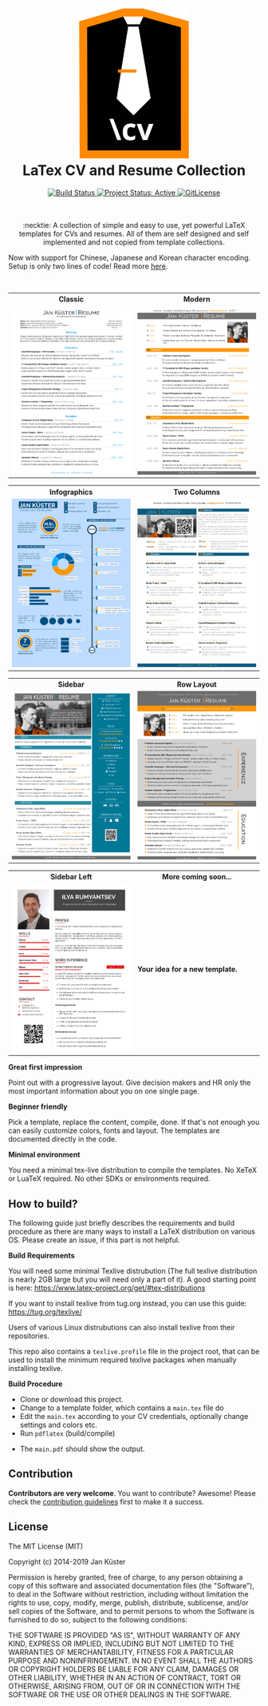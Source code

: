 <h1 align="center">
  <img alt="latexcv icon" src="./logo.svg" height="300px" />
  <br />
  LaTex CV and Resume Collection
</h1>

<div align="center">
  <a href="https://travis-ci.org/jankapunkt/latexcv" title="Build Status">
    <img src="https://travis-ci.org/jankapunkt/latexcv.svg?branch=master" alt="Build Status" />
  </a>
  <a href="http://www.repostatus.org/#active" title="Project Status: Active – The project has reached a stable, usable state and is being actively developed.">
    <img src="http://www.repostatus.org/badges/latest/active.svg" alt="Project Status: Active" />
  </a>
  <a href="https://gitlicense.com/license/jankapunkt/latexcv">
    <img src="https://gitlicense.com/badge/jankapunkt/latexcv" alt="GitLicense" />
  </a>	
</div>

<br />
<br />
<p align="center">
:necktie: A collection of simple and easy to use, yet powerful LaTeX templates for CVs and resumes. All of them are self designed and self implemented and not copied from template collections.
</p>
<p>
Now with support for Chinese, Japanese and Korean character encoding. Setup is only two lines of code! Read more <a href="docs/cjk/README.md">here</a>.
</p>	
<br />

<div align="center">
<table width="100%" margin-left="auto" margin-right="auto">
	<tr>
		<th>Classic</th>
		<th>Modern</th>
	</tr>
	<tr>
		<td width="50%">
			<img src="docs/media/classic.png" 
				alt="Classic CV example preview" />
		</td>
		<td width="50%">
			<img src="docs/media/modern.png" 
				alt="Modern CV example preview" />
		</td>
	</tr>
</table>

<table width="100%" margin-left="auto" margin-right="auto">
	<tr>
		<th>Infographics</th>
		<th>Two Columns</th>
	</tr>
	<tr>
		<td width="50%">
			<img src="docs/media/infographics.png" 
				alt="Infographics CV example preview" />
		</td>
		<td width="50%">
			<img src="docs/media/two_column.png" 
				alt="Two Column CV example preview" />
		</td>
	</tr>
</table>

<table>
    <tr>
       	<th>Sidebar</th>
       	<th>Row Layout</th>
    </tr>
    	<tr>	
    		<td width="50%">
    			<img src="docs/media/sidebar.png" 
    				alt="Sidebar CV example preview" />
    		</td>
    		<td width="50%">
    		    <img src="docs/media/rows.png"
    		    alt="Row-Layout CV example preview" />
            </td>    	
    	</tr>
</table>

<table>
    <tr>
       	<th>Sidebar Left</th>
       	<th>More coming soon...</th>
    </tr>
    	<tr>	
    		<td width="50%">
    			<img src="docs/media/sidebarleft.png"
    				alt="Left sidebar CV example preview" />
    		</td>
    		<td width="50%">
    			<h4>Your idea for a new template.</h4>
            </td>    	
    	</tr>
</table>
</div>

**Great first impression**

Point out with a progressive layout. Give decision makers and HR only the most important information about you on one single page.

**Beginner friendly**

Pick a template, replace the content, compile, done. If that's not enough you can easily customize colors, fonts and layout. The templates are documented directly in the code. 

**Minimal environment**

You need a minimal tex-live distribution to compile the templates. No XeTeX or LuaTeX required. No other SDKs or environments required.

## How to build?

The following guide just briefly describes the requirements and build procedure as there are many ways to install a LaTeX distribution on various OS. Please create an issue, if this part is not helpful.

**Build Requirements**

You will need some minimal Texlive distrubution (The full texlive distribution is nearly 2GB large but you will need only a part of it). A good starting point is here: https://www.latex-project.org/get/#tex-distributions

If you want to install texlive from tug.org instead, you can use this guide: https://tug.org/texlive/

Users of various Linux distrubutions can also install texlive from their repositories.

This repo also contains a `texlive.profile` file in the project root, that can be used to install the minimum required texlive packages when manually installing texlive.


**Build Procedure**


 * Clone or download this project. 
 * Change to a template folder, which contains a `main.tex` file do
 * Edit the `main.tex` according to your CV credentials, optionally change settings and colors etc.
 * Run `pdflatex` (build/compile) 
 - The `main.pdf` should show the output.


## Contribution

**Contributors are very welcome**. You want to contribute? Awesome! Please check the [contribution guidelines](https://github.com/jankapunkt/latexcv/blob/master/CONTRIBUTING.md) first to make it a success.


## License

The MIT License (MIT)

Copyright (c) 2014-2019 Jan Küster

Permission is hereby granted, free of charge, to any person obtaining a copy
of this software and associated documentation files (the "Software"), to deal
in the Software without restriction, including without limitation the rights
to use, copy, modify, merge, publish, distribute, sublicense, and/or sell
copies of the Software, and to permit persons to whom the Software is
furnished to do so, subject to the following conditions:
	
THE SOFTWARE IS PROVIDED "AS IS", WITHOUT WARRANTY OF ANY KIND, EXPRESS OR
IMPLIED, INCLUDING BUT NOT LIMITED TO THE WARRANTIES OF MERCHANTABILITY,
FITNESS FOR A PARTICULAR PURPOSE AND NONINFRINGEMENT. IN NO EVENT SHALL THE
AUTHORS OR COPYRIGHT HOLDERS BE LIABLE FOR ANY CLAIM, DAMAGES OR OTHER
LIABILITY, WHETHER IN AN ACTION OF CONTRACT, TORT OR OTHERWISE, ARISING FROM,
OUT OF OR IN CONNECTION WITH THE SOFTWARE OR THE USE OR OTHER DEALINGS IN
THE SOFTWARE.

